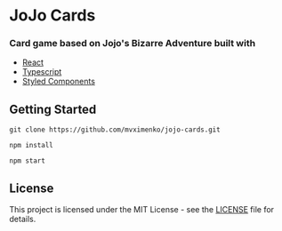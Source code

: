 # JoJo Cards

### Card game based on Jojo's Bizarre Adventure built with

- [React](https://reactjs.org/)
- [Typescript](https://www.typescriptlang.org/)
- [Styled Components](https://styled-components.com/)

## Getting Started

```
git clone https://github.com/mvximenko/jojo-cards.git
```

```
npm install
```

```
npm start
```

## License

This project is licensed under the MIT License - see the [LICENSE](LICENSE) file for details.
